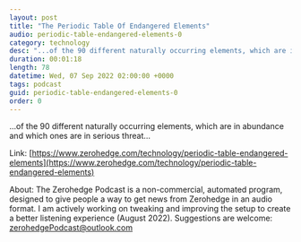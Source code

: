 ```yaml
---
layout: post
title: "The Periodic Table Of Endangered Elements"
audio: periodic-table-endangered-elements-0
category: technology
desc: "...of the 90 different naturally occurring elements, which are in abundance and which ones are in serious threat..."
duration: 00:01:18
length: 78
datetime: Wed, 07 Sep 2022 02:00:00 +0000
tags: podcast
guid: periodic-table-endangered-elements-0
order: 0
---
```

...of the 90 different naturally occurring elements, which are in abundance and which ones are in serious threat...

Link: [https://www.zerohedge.com/technology/periodic-table-endangered-elements](https://www.zerohedge.com/technology/periodic-table-endangered-elements)

About: The Zerohedge Podcast is a non-commercial, automated program, designed to give people a way to get news from Zerohedge in an audio format.  I am actively working on tweaking and improving the setup to create a better listening experience (August 2022).  Suggestions are welcome: [zerohedgePodcast@outlook.com](mailto:zerohedgePodcast@outlook.com)